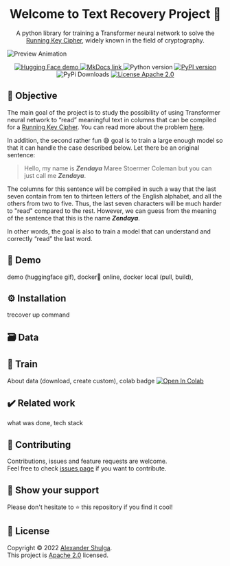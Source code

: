<h1 align="center">Welcome to Text Recovery Project 👋</h1>
<p align="center">
  A python library for training a Transformer neural network to solve the <a href="https://en.wikipedia.org/wiki/Running_key_cipher">Running Key Cipher</a>, widely known in the field of cryptography.
</p>

![Preview Animation](../assets/preview_animation.gif?raw=true)
  
<p align="center">
  <a href="https://huggingface.co/spaces/alex-snd/TRecover">
    <img src="https://img.shields.io/badge/demo-%F0%9F%A4%97%20Hugging%20Face-blue?color=%2348466D" alt="Hugging Face demo"/>
  </a>
  <a href="https://alex-snd.github.io/TRecover">
    <img src="https://img.shields.io/badge/docs-MkDocs-blue.svg?color=%2348466D" alt="MkDocs link"/>
  </a>
  <img src="https://img.shields.io/badge/python-v3.8.5-blue.svg?color=%2348466D" alt="Python version"/>
  <a href="https://badge.fury.io/py/trecover">
    <img src="https://img.shields.io/pypi/v/trecover?color=%2348466D" alt="PyPI version"/>
  </a>
  <img src="https://static.pepy.tech/personalized-badge/trecover?period=total&units=international_system&left_color=grey&right_color=%2348466D&left_text=pypi downloads" alt="PyPi Downloads"/>
  <a href="https://github.com/alex-snd/TRecover/blob/master/LICENSE">
    <img src="https://img.shields.io/badge/license-Apache%202.0-blue.svg?color=%2348466D" alt="License Apache 2.0"/>
  </a>
</p>


## 🚀 Objective
The main goal of the project is to study the possibility of using Transformer neural network to “read” meaningful text in columns that can be compiled for a [Running Key Cipher](https://en.wikipedia.org/wiki/Running_key_cipher). You can read more about the problem [here](https://alex-snd.github.io/TRecover/objective/).

In addition, the second rather fun 😅 goal is to train a large enough model so that it can handle the case described below.
Let there be an original sentence:

>Hello, my name is ***Zendaya*** Maree Stoermer Coleman but you can just call me ***Zendaya***.

The columns for this sentence will be compiled in such a way that the last seven contain from ten to thirteen letters of the English alphabet, and all the others from two to five. Thus, the last seven characters will be much harder to "read" compared to the rest. However, we can guess from the meaning of the sentence that this is the name ***Zendaya***.

In other words, the goal is also to train a model that can understand and correctly “read” the last word.




## 👀 Demo
demo (huggingface gif), docker🐳 online, docker local (pull, build),


## ⚙ Installation
trecover up command


## 🗃️ Data


## 💪 Train
About data (download, create custom), colab badge
[![Open In Colab](https://colab.research.google.com/assets/colab-badge.svg)](https://colab.research.google.com/github/alex-snd/TRecover/blob/master/notebooks/TRecover-train-alone.ipynb)


## ✔️ Related work
what was done, tech stack


## 🤝 Contributing
Contributions, issues and feature requests are welcome.<br />
Feel free to check [issues page](https://github.com/alex-snd/TRecover/issues) if you want to contribute.


## 👏 Show your support
Please don't hesitate to ⭐️ this repository if you find it cool!


## 📜 License
Copyright © 2022 [Alexander Shulga](https://www.linkedin.com/in/alex-snd).<br />
This project is [Apache 2.0](https://github.com/alex-snd/TRecover/blob/master/LICENSE) licensed.

